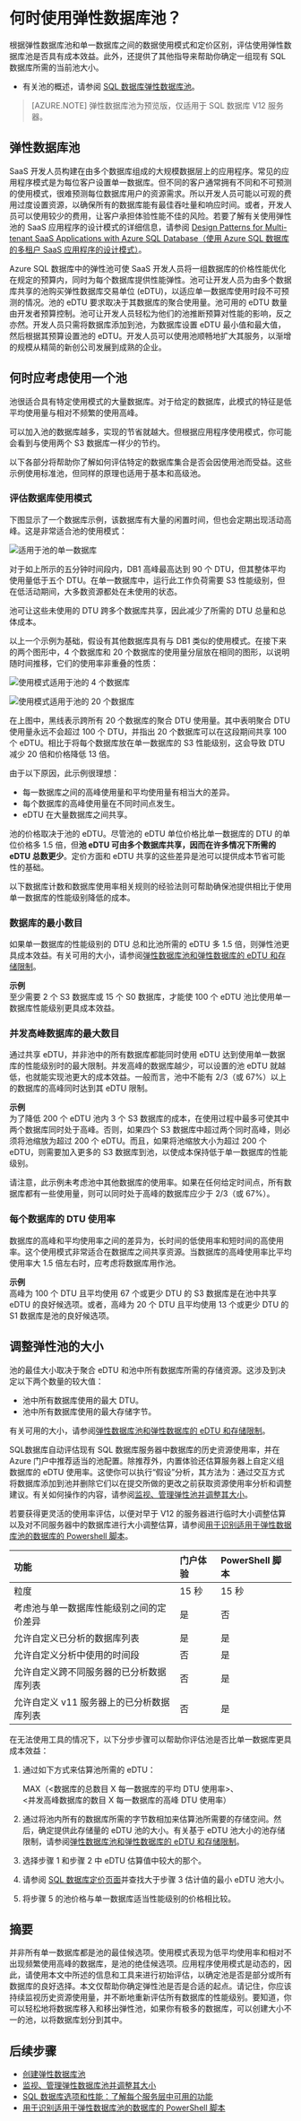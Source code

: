 <properties
	pageTitle="何时使用弹性数据库池？"
	description="弹性数据库池是由一组弹性数据库共享的可用资源的集合。本文提供相关的指导来帮助你评估是否适合对一组数据库使用弹性数据库池。"
	services="sql-database"
	documentationCenter=""
	authors="stevestein"
	manager="jhubbard"
	editor=""/>

<tags
	ms.service="sql-database"
	ms.date="05/23/2016"
	wacn.date="07/18/2016" />


# 何时使用弹性数据库池？
根据弹性数据库池和单一数据库之间的数据使用模式和定价区别，评估使用弹性数据库池是否具有成本效益。此外，还提供了其他指导来帮助你确定一组现有 SQL 数据库所需的当前池大小。

- 有关池的概述，请参阅 [SQL 数据库弹性数据库池](/documentation/articles/sql-database-elastic-pool/)。

> [AZURE.NOTE] 弹性数据库池为预览版，仅适用于 SQL 数据库 V12 服务器。

## 弹性数据库池

SaaS 开发人员构建在由多个数据库组成的大规模数据层上的应用程序。常见的应用程序模式是为每位客户设置单一数据库。但不同的客户通常拥有不同和不可预测的使用模式，很难预测每位数据库用户的资源需求。所以开发人员可能以可观的费用过度设置资源，以确保所有的数据库能有最佳吞吐量和响应时间。或者，开发人员可以使用较少的费用，让客户承担体验性能不佳的风险。若要了解有关使用弹性池的 SaaS 应用程序的设计模式的详细信息，请参阅 [Design Patterns for Multi-tenant SaaS Applications with Azure SQL Database（使用 Azure SQL 数据库的多租户 SaaS 应用程序的设计模式）](/documentation/articles/sql-database-design-patterns-multi-tenancy-saas-applications/)。

Azure SQL 数据库中的弹性池可使 SaaS 开发人员将一组数据库的价格性能优化在规定的预算内，同时为每个数据库提供性能弹性。池可让开发人员为由多个数据库共享的池购买弹性数据库交易单位 (eDTU)，以适应单一数据库使用时段不可预测的情况。池的 eDTU 要求取决于其数据库的聚合使用量。池可用的 eDTU 数量由开发者预算控制。池可让开发人员轻松为他们的池推断预算对性能的影响，反之亦然。开发人员只需将数据库添加到池，为数据库设置 eDTU 最小值和最大值，然后根据其预算设置池的 eDTU。开发人员可以使用池顺畅地扩大其服务，以渐增的规模从精简的新创公司发展到成熟的企业。
## 何时应考虑使用一个池

池很适合具有特定使用模式的大量数据库。对于给定的数据库，此模式的特征是低平均使用量与相对不频繁的使用高峰。

可以加入池的数据库越多，实现的节省就越大。但根据应用程序使用模式，你可能会看到与使用两个 S3 数据库一样少的节约。

以下各部分将帮助你了解如何评估特定的数据库集合是否会因使用池而受益。这些示例使用标准池，但同样的原理也适用于基本和高级池。

### 评估数据库使用模式

下图显示了一个数据库示例，该数据库有大量的闲置时间，但也会定期出现活动高峰。这是非常适合池的使用模式：

   ![适用于池的单一数据库](./media/sql-database-elastic-pool-guidance/one-database.png)

对于如上所示的五分钟时间段内，DB1 高峰最高达到 90 个 DTU，但其整体平均使用量低于五个 DTU。在单一数据库中，运行此工作负荷需要 S3 性能级别，但在低活动期间，大多数资源都处在未使用的状态。

池可让这些未使用的 DTU 跨多个数据库共享，因此减少了所需的 DTU 总量和总体成本。

以上一个示例为基础，假设有其他数据库具有与 DB1 类似的使用模式。在接下来的两个图形中，4 个数据库和 20 个数据库的使用量分层放在相同的图形，以说明随时间推移，它们的使用率非重叠的性质：

   ![使用模式适用于池的 4 个数据库](./media/sql-database-elastic-pool-guidance/four-databases.png)

   ![使用模式适用于池的 20 个数据库](./media/sql-database-elastic-pool-guidance/twenty-databases.png)

在上图中，黑线表示跨所有 20 个数据库的聚合 DTU 使用量。其中表明聚合 DTU 使用量永远不会超过 100 个 DTU，并指出 20 个数据库可以在这段期间共享 100 个 eDTU。相比于将每个数据库放在单一数据库的 S3 性能级别，这会导致 DTU 减少 20 倍和价格降低 13 倍。


由于以下原因，此示例很理想：

- 每一数据库之间的高峰使用量和平均使用量有相当大的差异。
- 每个数据库的高峰使用量在不同时间点发生。
- eDTU 在大量数据库之间共享。

池的价格取决于池的 eDTU。尽管池的 eDTU 单位价格比单一数据库的 DTU 的单位价格多 1.5 倍，但**池 eDTU 可由多个数据库共享，因而在许多情况下所需的 eDTU 总数更少**。定价方面和 eDTU 共享的这些差异是池可以提供成本节省可能性的基础。

以下数据库计数和数据库使用率相关规则的经验法则可帮助确保池提供相比于使用单一数据库的性能级别降低的成本。

### 数据库的最小数目

如果单一数据库的性能级别的 DTU 总和比池所需的 eDTU 多 1.5 倍，则弹性池更具成本效益。有关可用的大小，请参阅[弹性数据库池和弹性数据库的 eDTU 和存储限制](/documentation/articles/sql-database-elastic-pool/#edtu-and-storage-limits-for-elastic-pools-and-elastic-databases)。

**示例**<br>
至少需要 2 个 S3 数据库或 15 个 S0 数据库，才能使 100 个 eDTU 池比使用单一数据库性能级别更具成本效益。

### 并发高峰数据库的最大数目

通过共享 eDTU，并非池中的所有数据库都能同时使用 eDTU 达到使用单一数据库的性能级别时的最大限制。并发高峰的数据库越少，可以设置的池 eDTU 就越低，也就能实现池更大的成本效益。一般而言，池中不能有 2/3（或 67%）以上的数据库的高峰同时达到其 eDTU 限制。

**示例**<br>
为了降低 200 个 eDTU 池内 3 个 S3 数据库的成本，在使用过程中最多可使其中两个数据库同时处于高峰。否则，如果四个 S3 数据库中超过两个同时高峰，则必须将池缩放为超过 200 个 eDTU。而且，如果将池缩放大小为超过 200 个 eDTU，则需要加入更多的 S3 数据库到池，以使成本保持低于单一数据库的性能级别。

请注意，此示例未考虑池中其他数据库的使用率。如果在任何给定时间点，所有数据库都有一些使用量，则可以同时处于高峰的数据库应少于 2/3（或 67%）。

### 每个数据库的 DTU 使用率

数据库的高峰和平均使用率之间的差异为，长时间的低使用率和短时间的高使用率。这个使用模式非常适合在数据库之间共享资源。当数据库的高峰使用率比平均使用率大 1.5 倍左右时，应考虑将数据库用作池。

**示例**<br>
高峰为 100 个 DTU 且平均使用 67 个或更少 DTU 的 S3 数据库是在池中共享 eDTU 的良好候选项。或者，高峰为 20 个 DTU 且平均使用 13 个或更少 DTU 的 S1 数据库是池的良好候选项。

## 调整弹性池的大小

池的最佳大小取决于聚合 eDTU 和池中所有数据库所需的存储资源。这涉及到决定以下两个数量的较大值：

* 池中所有数据库使用的最大 DTU。
* 池中所有数据库使用的最大存储字节。

有关可用的大小，请参阅[弹性数据库池和弹性数据库的 eDTU 和存储限制](/documentation/articles/sql-database-elastic-pool/#edtu-and-storage-limits-for-elastic-pools-and-elastic-databases)。

SQL数据库自动评估现有 SQL 数据库服务器中数据库的历史资源使用率，并在 Azure 门户中推荐适当的池配置。除推荐外，内置体验还估算服务器上自定义组数据库的 eDTU 使用率。这使你可以执行“假设”分析，其方法为：通过交互方式将数据库添加到池并删除它们以在提交所做的更改之前获取资源使用率分析和调整建议。有关如何操作的内容，请参阅[监视、管理弹性池并调整其大小](/documentation/articles/sql-database-elastic-pool-manage-powershell/)。

若要获得更灵活的使用率评估，以便对早于 V12 的服务器进行临时大小调整估算以及对不同服务器中的数据库进行大小调整估算，请参阅[用于识别适用于弹性数据库池的数据库的 Powershell 脚本](/documentation/articles/sql-database-elastic-pool-database-assessment-powershell/)。

| 功能 | 门户体验|	PowerShell 脚本|
|:---------------|:----------|:----------|
| 粒度 | 15 秒 | 15 秒
| 考虑池与单一数据库性能级别之间的定价差异| 是| 否
| 允许自定义已分析的数据库列表| 是| 是
| 允许自定义分析中使用的时间段| 否| 是
| 允许自定义跨不同服务器的已分析数据库列表| 否| 是
| 允许自定义 v11 服务器上的已分析数据库列表| 否| 是

在无法使用工具的情况下，以下分步步骤可以帮助你评估池是否比单一数据库更具成本效益：

1.	通过如下方式来估算池所需的 eDTU：

    MAX（<数据库的总数目 X 每一数据库的平均 DTU 使用率>、<br>
    <并发高峰数据库的数目 X 每一数据库的高峰 DTU 使用率）

2.	通过将池内所有的数据库所需的字节数相加来估算池所需要的存储空间。然后，确定提供此存储量的 eDTU 池的大小。有关基于 eDTU 池大小的池存储限制，请参阅[弹性数据库池和弹性数据库的 eDTU 和存储限制](/documentation/articles/sql-database-elastic-pool/#edtu-and-storage-limits-for-elastic-pools-and-elastic-databases)。
3.	选择步骤 1 和步骤 2 中 eDTU 估算值中较大的那个。
4.	请参阅 [SQL 数据库定价页面](/pricing/details/sql-database/)并查找大于步骤 3 估计值的最小 eDTU 池大小。
5.	将步骤 5 的池价格与单一数据库适当性能级别的价格相比较。


## 摘要

并非所有单一数据库都是池的最佳候选项。使用模式表现为低平均使用率和相对不出现频繁使用高峰的数据库，是池的绝佳候选项。应用程序使用模式是动态的，因此，请使用本文中所述的信息和工具来进行初始评估，以确定池是否是部分或所有数据库的良好选择。本文仅帮助你确定弹性池是否是合适的起点。请记住，你应该持续监视历史资源使用量，并不断地重新评估所有数据库的性能级别。要知道，你可以轻松地将数据库移入和移出弹性池，如果你有极多的数据库，可以创建大小不一的池，以将数据库划分到其中。

## 后续步骤

- [创建弹性数据库池](/documentation/articles/sql-database-elastic-pool-create-powershell/)
- [监视、管理弹性数据库池并调整其大小](/documentation/articles/sql-database-elastic-pool-manage-powershell/)
- [SQL 数据库选项和性能：了解每个服务层中可用的功能](/documentation/articles/sql-database-service-tiers/)
- [用于识别适用于弹性数据库池的数据库的 PowerShell 脚本](/documentation/articles/sql-database-elastic-pool-database-assessment-powershell/)

<!---HONumber=Mooncake_0711_2016-->